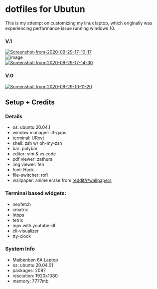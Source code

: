 # dotfiles for Ubutun
This is my attempt on customizing my linux laptop, which originally was experiencing performance issue running windows 10.

### V.1
<a href="https://ibb.co/6mfzFGX"><img src="https://i.ibb.co/2yfxdRZ/Screenshot-from-2020-09-29-17-10-17.png" alt="Screenshot-from-2020-09-29-17-10-17" border="0"></a> <br>
<img src="https://i.ibb.co/ZMXS20j/image.png" alt="image" border="0"><br>
<a href="https://ibb.co/BqCqgL8"><img src="https://i.ibb.co/FgDgB6G/Screenshot-from-2020-09-29-17-14-30.png" alt="Screenshot-from-2020-09-29-17-14-30" border="0"></a> <br>

### V.0
<a href="https://ibb.co/mHXnZS4"><img src="https://i.ibb.co/y8YzvVq/Screenshot-from-2020-09-29-10-11-20.png" alt="Screenshot-from-2020-09-29-10-11-20" border="0"></a> <br>

## Setup + Credits
### Details
- os: ubuntu 20.04.1
- window manager: i3-gaps
- terminal: URxvt
- shell: zsh w/ oh-my-zsh
- bar: polybar
- editor: vim & vs code
- pdf viewer: zathura
- img viewer: feh
- font: Hack
- file-switcher: rofi
- wallpaper: anime erase from <a href="https://www.reddit.com/r/wallpapers/comments/iz4ry2/this_is_my_personal_favorite_background_for/">reddit/r/wallpapers</a>

### Terminal based widgets:
- neofetch
- cmatrix
- htops
- tetris
- mpv with youtube-dl
- cli-visualizer
- tty-clock

### System Info
- Maibenben 6A Laptop
- os: ubuntu 20.04.01
- packages: 2087
- resolution: 1920x1080
- memory: 7777mb
